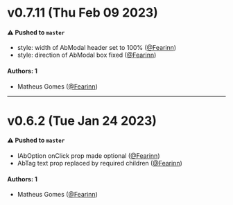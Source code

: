 # v0.7.11 (Thu Feb 09 2023)

#### ⚠️ Pushed to `master`

- style: width of AbModal header set to 100% ([@Fearinn](https://github.com/Fearinn))
- style: direction of AbModal box fixed ([@Fearinn](https://github.com/Fearinn))

#### Authors: 1

- Matheus Gomes ([@Fearinn](https://github.com/Fearinn))

---

# v0.6.2 (Tue Jan 24 2023)

#### ⚠️ Pushed to `master`

- IAbOption onClick prop made optional ([@Fearinn](https://github.com/Fearinn))
- AbTag text prop replaced by required children ([@Fearinn](https://github.com/Fearinn))

#### Authors: 1

- Matheus Gomes ([@Fearinn](https://github.com/Fearinn))
